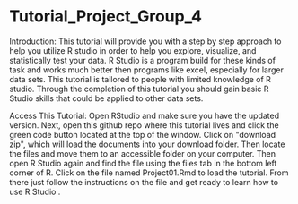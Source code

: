 # Tutorial_Project_Group_4 

Introduction: This tutorial will provide you with a step by step approach to help you utilize R studio in order to help you explore, visualize, and statistically test your data. R Studio is a program build for these kinds of task and works much better then programs like excel, especially for larger data sets. This tutorial is tailored to people with limited knowledge of R studio. Through the completion of this tutorial you should gain basic R Studio skills that could be applied to other data sets. 

Access This Tutorial: Open RStudio and make sure you have the updated version. Next, open this github repo where this tutorial lives  and click the green code button located at the top of the window. Click on "download zip", which will load the documents into your download folder. Then locate the files and move them to an accessible folder on your computer. Then open R Studio again and find the file using the files tab in the bottom left corner of R. Click on the file named Project01.Rmd to load the tutorial. From there just follow the instructions on the file and get ready to learn how to use R Studio .